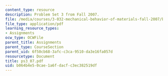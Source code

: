 ```yaml
---
content_type: resource
description: Problem Set 3 from Fall 2007.
file: /media/courses/3-032-mechanical-behavior-of-materials-fall-2007/b064b4e50cae1a6fdacfc3ec382519df_ps3_07.pdf
file_type: application/pdf
learning_resource_types:
- Assignments
ocw_type: OCWFile
parent_title: Assignments
parent_type: CourseSection
parent_uid: 6f50cb68-3afc-c3ca-9510-da3e16fa057d
resourcetype: Document
title: ps3_07.pdf
uid: b064b4e5-0cae-1a6f-dacf-c3ec382519df
---
```

